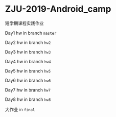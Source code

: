 # ZJU-2019-Android_camp

短学期课程实践作业

Day1 hw in branch `master`

Day2 hw in branch `hw2`

Day3 hw in branch `hw3`

Day4 hw in branch `hw4`

Day5 hw in branch `hw5`

Day6 hw in branch `hw6`

Day7 hw in branch `hw7`

Day8 hw in branch `hw8`

大作业 in `final`
